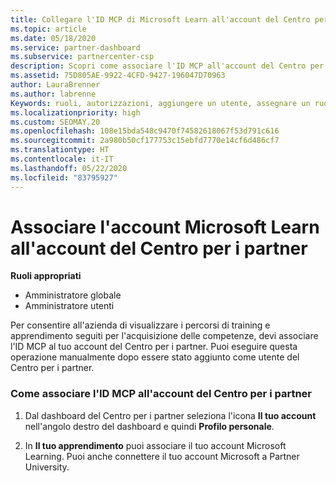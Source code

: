 ```yaml
---
title: Collegare l'ID MCP di Microsoft Learn all'account del Centro per i partner
ms.topic: article
ms.date: 05/18/2020
ms.service: partner-dashboard
ms.subservice: partnercenter-csp
description: Scopri come associare l'ID MCP all'account del Centro per i partner, in modo che l'azienda possa visualizzare i percorsi di training e apprendimento svolti per l'acquisizione delle competenze.
ms.assetid: 75D805AE-9922-4CFD-9427-196047D70963
author: LauraBrenner
ms.author: labrenne
Keywords: ruoli, autorizzazioni, aggiungere un utente, assegnare un ruolo, amministratore, agente, ID MCP, Microsoft Learn
ms.localizationpriority: high
ms.custom: SEOMAY.20
ms.openlocfilehash: 108e15bda548c9470f74582618067f53d791c616
ms.sourcegitcommit: 2a980b50cf177753c15ebfd7770e14cf6d486cf7
ms.translationtype: HT
ms.contentlocale: it-IT
ms.lasthandoff: 05/22/2020
ms.locfileid: "83795927"
---
```

# <a name="associate-your-microsoft-learn-account-to-your-partner-center-account"></a>Associare l'account Microsoft Learn all'account del Centro per i partner

**Ruoli appropriati**

- Amministratore globale
- Amministratore utenti

Per consentire all'azienda di visualizzare i percorsi di training e apprendimento seguiti per l'acquisizione delle competenze, devi associare l'ID MCP al tuo account del Centro per i partner. Puoi eseguire questa operazione manualmente dopo essere stato aggiunto come utente del Centro per i partner.

### <a name="how-to-associate-your-mcp-id-to-your-partner-center-account"></a>Come associare l'ID MCP all'account del Centro per i partner

1. Dal dashboard del Centro per i partner seleziona l'icona **Il tuo account** nell'angolo destro del dashboard e quindi **Profilo personale**.

2. In **Il tuo apprendimento** puoi associare il tuo account Microsoft Learning. Puoi anche connettere il tuo account Microsoft a Partner University.
